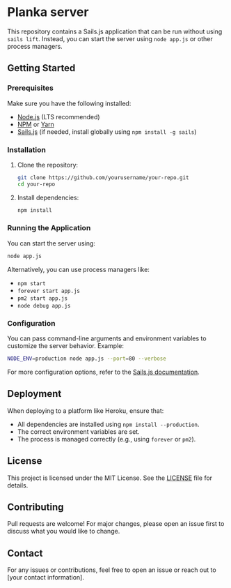 # Planka server

This repository contains a Sails.js application that can be run without using `sails lift`. 
Instead, you can start the server using `node app.js` or other process managers.

## Getting Started

### Prerequisites
Make sure you have the following installed:
- [Node.js](https://nodejs.org/) (LTS recommended)
- [NPM](https://www.npmjs.com/) or [Yarn](https://yarnpkg.com/)
- [Sails.js](https://sailsjs.com/) (if needed, install globally using `npm install -g sails`)

### Installation

1. Clone the repository:
   ```sh
   git clone https://github.com/yourusername/your-repo.git
   cd your-repo
   ```

2. Install dependencies:
   ```sh
   npm install
   ```

### Running the Application
You can start the server using:
```sh
node app.js
```
Alternatively, you can use process managers like:
- `npm start`
- `forever start app.js`
- `pm2 start app.js`
- `node debug app.js`

### Configuration
You can pass command-line arguments and environment variables to customize the server behavior. Example:
```sh
NODE_ENV=production node app.js --port=80 --verbose
```
For more configuration options, refer to the [Sails.js documentation](https://sailsjs.com/documentation).

## Deployment
When deploying to a platform like Heroku, ensure that:
- All dependencies are installed using `npm install --production`.
- The correct environment variables are set.
- The process is managed correctly (e.g., using `forever` or `pm2`).

## License
This project is licensed under the MIT License. See the [LICENSE](LICENSE) file for details.

## Contributing
Pull requests are welcome! For major changes, please open an issue first to discuss what you would like to change.

## Contact
For any issues or contributions, feel free to open an issue or reach out to [your contact information].

